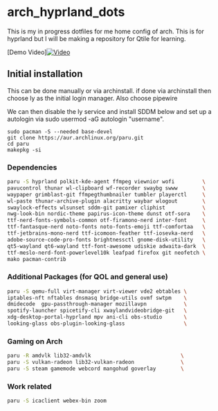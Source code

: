 # arch_hyprland_dots
This is my in progress dotfiles for me home config of arch. This is for hyprland but I will be making a repository for Qtile for learning.

[Demo Video][![Video](https://www.youtube.com/watch?v=vaMaudCnLJ8/maxresdefault.jpg)](https://www.youtube.com/watch?v=vaMaudCnLJ8)


## Initial installation
This can be done manually or via archinstall. if done via archinstall then choose ly as the initial login manager. Also choose pipewire

We can then disable the ly service and install SDDM below and set up a autologin via sudo usermod -aG autologin "username".

```
sudo pacman -S --needed base-devel
git clone https://aur.archlinux.org/paru.git
cd paru
makepkg -si
```

### Dependencies

```bash
paru -S hyprland polkit-kde-agent ffmpeg viewnior wofi         \
pavucontrol thunar wl-clipboard wf-recorder swaybg swww        \
waypaper grimblast-git ffmpegthumbnailer tumbler playerctl     \
wl-paste thunar-archive-plugin alacritty waybar wlogout        \
swaylock-effects wlsunset sddm-git pamixer cliphist            \
nwg-look-bin nordic-theme papirus-icon-theme dunst otf-sora    \
ttf-nerd-fonts-symbols-common otf-firamono-nerd inter-font     \
ttf-fantasque-nerd noto-fonts noto-fonts-emoji ttf-comfortaa   \
ttf-jetbrains-mono-nerd ttf-icomoon-feather ttf-iosevka-nerd   \
adobe-source-code-pro-fonts brightnessctl gnome-disk-utility   \
qt5-wayland qt6-wayland ttf-font-awesome udiskie adwaita-dark  \
ttf-meslo-nerd-font-powerlevel10k leafpad firefox git neofetch \
mako pacman-contrib

```

### Additional Packages (for QOL and general use)

```bash
paru -S qemu-full virt-manager virt-viewer vde2 ebtables \
iptables-nft nftables dnsmasq bridge-utils ovmf swtpm	 \
dmidecode  gpu-passthrough-manager mozillavpn 		     \
spotify-launcher spicetify-cli xwaylandvideobridge-git   \
xdg-desktop-portal-hyprland mpv ani-cli	obs-studio	     \
looking-glass obs-plugin-looking-glass                   \
```

### Gaming on Arch

```bash
paru -R amdvlk lib32-amdvlk 				            \
paru -S vulkan-radeon lib32-vulkan-radeon 		        \
paru -S steam gamemode webcord mangohud goverlay	    \
```

### Work related

```bash
paru -S icaclient webex-bin zoom
```